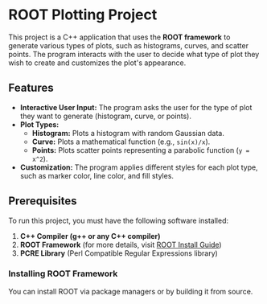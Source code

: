 # ROOT Plotting Project

This project is a C++ application that uses the **ROOT framework** to generate various types of plots, such as histograms, curves, and scatter points. The program interacts with the user to decide what type of plot they wish to create and customizes the plot's appearance.

## Features

- **Interactive User Input:** The program asks the user for the type of plot they want to generate (histogram, curve, or points).
- **Plot Types:**
  - **Histogram:** Plots a histogram with random Gaussian data.
  - **Curve:** Plots a mathematical function (e.g., `sin(x)/x`).
  - **Points:** Plots scatter points representing a parabolic function (`y = x^2`).
- **Customization:** The program applies different styles for each plot type, such as marker color, line color, and fill styles.

## Prerequisites

To run this project, you must have the following software installed:

1. **C++ Compiler (g++ or any C++ compiler)**
2. **ROOT Framework** (for more details, visit [ROOT Install Guide](https://root.cern/install/))
3. **PCRE Library** (Perl Compatible Regular Expressions library)

### Installing ROOT Framework

You can install ROOT via package managers or by building it from source.